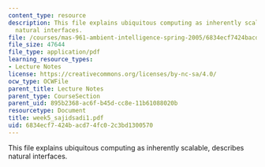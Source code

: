 ```yaml
---
content_type: resource
description: This file explains ubiquitous computing as inherently scalable, describes
  natural interfaces.
file: /courses/mas-961-ambient-intelligence-spring-2005/6834ecf7424bacd74fc02c3bd1300570_week5_sajidsadi1.pdf
file_size: 47644
file_type: application/pdf
learning_resource_types:
- Lecture Notes
license: https://creativecommons.org/licenses/by-nc-sa/4.0/
ocw_type: OCWFile
parent_title: Lecture Notes
parent_type: CourseSection
parent_uid: 895b2368-ac6f-b45d-cc8e-11b61088020b
resourcetype: Document
title: week5_sajidsadi1.pdf
uid: 6834ecf7-424b-acd7-4fc0-2c3bd1300570
---
```

This file explains ubiquitous computing as inherently scalable, describes natural interfaces.